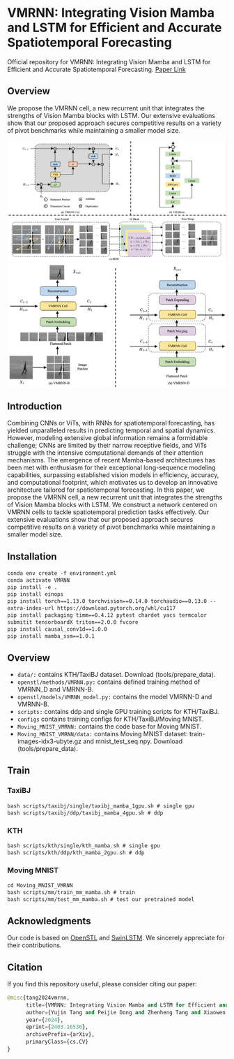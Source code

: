 # VMRNN: Integrating Vision Mamba and LSTM for Efficient and Accurate Spatiotemporal Forecasting

Official repository for VMRNN: Integrating Vision Mamba and LSTM for Efficient and Accurate Spatiotemporal Forecasting. [Paper Link](https://arxiv.org/abs/2403.16536)

## Overview

We propose the VMRNN cell, a new recurrent unit that integrates the strengths of Vision Mamba blocks with LSTM. Our extensive evaluations show that our proposed approach secures competitive results on a variety of pivot benchmarks while maintaining a smaller model size.

![Example Image](figures/VMRNN_Cell.png)
![Example Image](figures/VMRNN.png)

## Introduction

Combining CNNs or ViTs, with RNNs for spatiotemporal forecasting, has yielded unparalleled results in predicting temporal and spatial dynamics. However, modeling extensive global information remains a formidable challenge; CNNs are limited by their narrow receptive fields, and ViTs struggle with the intensive computational demands of their attention mechanisms. The emergence of recent Mamba-based architectures has been met with enthusiasm for their exceptional long-sequence modeling capabilities, surpassing established vision models in efficiency, accuracy, and computational footprint, which motivates us to develop an innovative architecture tailored for spatiotemporal forecasting. In this paper, we propose the VMRNN cell, a new recurrent unit that integrates the strengths of Vision Mamba blocks with LSTM. We construct a network centered on VMRNN cells to tackle spatiotemporal prediction tasks effectively. Our extensive evaluations show that our proposed approach secures competitive results on a variety of pivot benchmarks while maintaining a smaller model size.

## Installation

```
conda env create -f environment.yml
conda activate VMRNN
pip install -e .
pip install einops
pip install torch==1.13.0 torchvision==0.14.0 torchaudio==0.13.0 --extra-index-url https://download.pytorch.org/whl/cu117
pip install packaging timm==0.4.12 pytest chardet yacs termcolor submitit tensorboardX triton==2.0.0 fvcore
pip install causal_conv1d==1.0.0
pip install mamba_ssm==1.0.1
```

## Overview

- `data/:` contains KTH/TaxiBJ dataset. Download (tools/prepare_data).
- `openstl/methods/VMRNN.py:` contains defined training method of VMRNN_D and VMRNN-B.
- `openstl/models/VMRNN_model.py:` contains the model VMRNN-D and VMRNN-B.
- `scripts:` contains ddp and single GPU training scripts for KTH/TaxiBJ.
- `configs` contains training configs for KTH/TaxiBJ/Moving MNIST.
- `Moving_MNIST_VMRNN:` contains the code base for Moving MNIST.
- `Moving_MNIST_VMRNN/data:` contains Moving MNIST dataset: train-images-idx3-ubyte.gz and mnist_test_seq.npy. Download (tools/prepare_data).

## Train

### TaxiBJ

```
bash scripts/taxibj/single/taxibj_mamba_1gpu.sh # single gpu
bash scripts/taxibj/ddp/taxibj_mamba_4gpu.sh # ddp
```

### KTH

```
bash scripts/kth/single/kth_mamba.sh # single gpu
bash scripts/kth/ddp/kth_mamba_2gpu.sh # ddp
```

### Moving MNIST

```
cd Moving_MNIST_VMRNN
bash scripts/mm/train_mm_mamba.sh # train 
bash scripts/mm/test_mm_mamba.sh # test our pretrained model
```

## Acknowledgments

Our code is based on [OpenSTL](https://github.com/chengtan9907/OpenSTL) and [SwinLSTM](https://github.com/SongTang-x/SwinLSTM). We sincerely appreciate for their contributions.

## Citation

If you find this repository useful, please consider citing our paper:

```python
@misc{tang2024vmrnn,
      title={VMRNN: Integrating Vision Mamba and LSTM for Efficient and Accurate Spatiotemporal Forecasting}, 
      author={Yujin Tang and Peijie Dong and Zhenheng Tang and Xiaowen Chu and Junwei Liang},
      year={2024},
      eprint={2403.16536},
      archivePrefix={arXiv},
      primaryClass={cs.CV}
}
```
